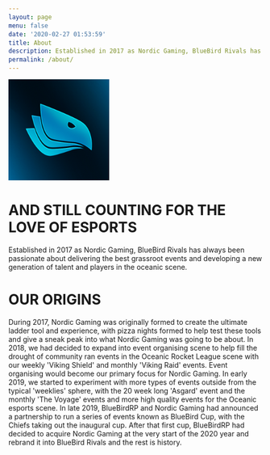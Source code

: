 ```yaml
---
layout: page
menu: false
date: '2020-02-27 01:53:59'
title: About
description: Established in 2017 as Nordic Gaming, BlueBird Rivals has always been passionate about delivering the best grassroot events and developing a new generation of talent and players in the oceanic scene.
permalink: /about/
---
```


<img class="img-rounded" src="/assets/img/uploads/profile.jpg" width="200">

# AND STILL COUNTING FOR THE LOVE OF ESPORTS
Established in 2017 as Nordic Gaming, BlueBird Rivals has always been passionate about delivering the best grassroot events and developing a new generation of talent and players in the oceanic scene.
# OUR ORIGINS
During 2017, Nordic Gaming was originally formed to create the ultimate ladder tool and experience, with pizza nights formed to help test these tools and give a sneak peak into what Nordic Gaming was going to be about. 
In 2018, we had decided to expand into event organising scene to help fill the drought of community ran events in the Oceanic Rocket League scene with our weekly 'Viking Shield' and monthly 'Viking Raid' events. Event organising would become our primary focus for Nordic Gaming. 
In early 2019, we started to experiment with more types of events outside from the typical 'weeklies' sphere, with the 20 week long 'Asgard' event and the monthly 'The Voyage' events and more high quality events for the Oceanic esports scene. 
In late 2019, BlueBirdRP and Nordic Gaming had announced a partnership to run a series of events known as BlueBird Cup, with the Chiefs taking out the inaugural cup. After that first cup, BlueBirdRP had decided to acquire Nordic Gaming at the very start of the 2020 year and rebrand it into BlueBird Rivals and the rest is history.
